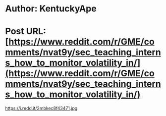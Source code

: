 # Author: KentuckyApe
# Post URL: [https://www.reddit.com/r/GME/comments/nvat9y/sec_teaching_interns_how_to_monitor_volatility_in/](https://www.reddit.com/r/GME/comments/nvat9y/sec_teaching_interns_how_to_monitor_volatility_in/)


https://i.redd.it/2mbkec8f43471.jpg